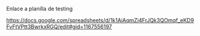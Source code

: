 Enlace a planilla de testing

https://docs.google.com/spreadsheets/d/1k1AiAqmZi4FrJQk3QOmqf_eKD9FvFtVPtt3BwrkxRGQ/edit#gid=1167556197